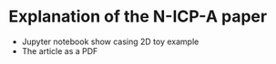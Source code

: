 # Explanation of the N-ICP-A paper

* Jupyter notebook show casing 2D toy example
* The article as a PDF

